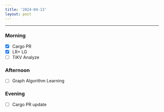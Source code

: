 ```yaml
---
title: '2024-04-13'
layout: post
---
```


---

### Morning

- [x] Cargo PR
- [x] LR+ LG
- [ ] TiKV Analyze

### Afternoon

- [ ] Graph Algorithm Learning

### Evening

- [ ] Cargo PR update
